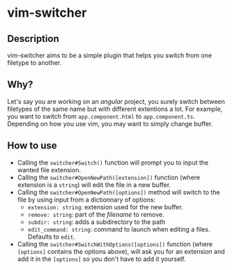 # vim-switcher

## Description

vim-switcher aims to be a simple plugin that helps you switch from one filetype to another.

## Why?

Let's say you are working on an *angular* project, you surely switch between filetypes of the same name but with different extentions a lot.
For example, you want to switch from `app.component.html` to `app.component.ts`. Depending on how you use vim, you may want to simply change buffer.

## How to use

- Calling the `switcher#Switch()` function will prompt you to input the wanted file extension.
- Calling the `switcher#OpenNewPath([extension])` function (where extension is a `string`) will edit the file in a new buffer.
- Calling the `switcher#OpenNewPath([options])` method will switch to the file by using input from a dictionnary of options:
  - `extension: string`: extension used for the new buffer.
  - `remove: string`: part of the _filename_ to remove.
  - `subdir: string`: adds a subdirectory to the path
  - `edit_command: string`: command to launch when editing a files. Defaults to `edit`.
- Calling the `switcher#SwitchWithOptions([options])` function (where `[options]` contains the options above), will ask you for an extension and add it in the `[options]` so you don't have to add it yourself.
